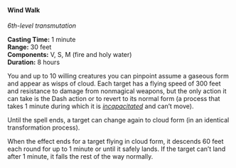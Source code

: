 #### Wind Walk
<!-- markdownlint-disable link-image-reference-definitions -->
[_metadata_:spell_name]:- "Wind Walk"
[_metadata_:spell_level]:- "6"
[_metadata_:spell_school]:- "transmutation"
[_metadata_:ritual]:- "false"
[_metadata_:casting_time_amount]:- "1"
[_metadata_:casting_time_unit]:- "minute"
[_metadata_:range]:- "30 feet"
[_metadata_:target]:- "up to 10 willing creatures"
[_metadata_:components_verbal]:- "true"
[_metadata_:components_somatic]:- "true"
[_metadata_:components_material]:- "true"
[_metadata_:components_material_description]:- "fire and holy water"
[_metadata_:duration]:- "8 hours"
[_metadata_:concentration]:- "false"
[_metadata_:compared_to_wotc_srd_5.1]:- "mechanics_same_wording_different"
[_metadata_:compared_to_a5e_srd]:- "mechanics_same_wording_different"
<!-- markdownlint-disable-next-line no-emphasis-as-heading -->
_6th-level transmutation_

**Casting Time:** 1 minute \
**Range:** 30 feet \
**Components:** V, S, M (fire and holy water) \
**Duration:** 8 hours

You and up to 10 willing creatures you can pinpoint assume a gaseous form and appear as wisps of cloud.
Each target has a flying speed of 300 feet and resistance to damage from nonmagical weapons, but the only action it can take is the Dash action or to revert to its normal form (a process that takes 1 minute during which it is _[<span class="condition">incapacitated</span>](#Conditions_incapacitated)_ and can’t move).

Until the spell ends, a target can change again to cloud form (in an identical transformation process).

When the effect ends for a target flying in cloud form, it descends 60 feet each round for up to 1 minute or until it safely lands.
If the target can’t land after 1 minute, it falls the rest of the way normally.
